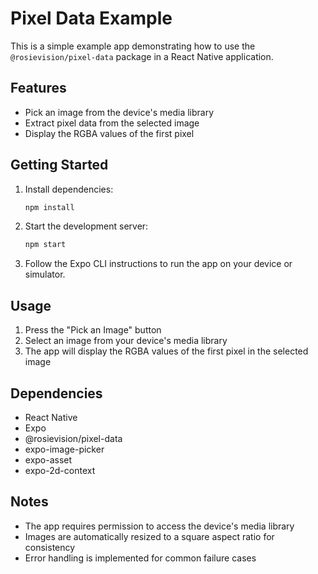 # Pixel Data Example

This is a simple example app demonstrating how to use the `@rosievision/pixel-data` package in a React Native application.

## Features

- Pick an image from the device's media library
- Extract pixel data from the selected image
- Display the RGBA values of the first pixel

## Getting Started

1. Install dependencies:
   ```bash
   npm install
   ```

2. Start the development server:
   ```bash
   npm start
   ```

3. Follow the Expo CLI instructions to run the app on your device or simulator.

## Usage

1. Press the "Pick an Image" button
2. Select an image from your device's media library
3. The app will display the RGBA values of the first pixel in the selected image

## Dependencies

- React Native
- Expo
- @rosievision/pixel-data
- expo-image-picker
- expo-asset
- expo-2d-context

## Notes

- The app requires permission to access the device's media library
- Images are automatically resized to a square aspect ratio for consistency
- Error handling is implemented for common failure cases 